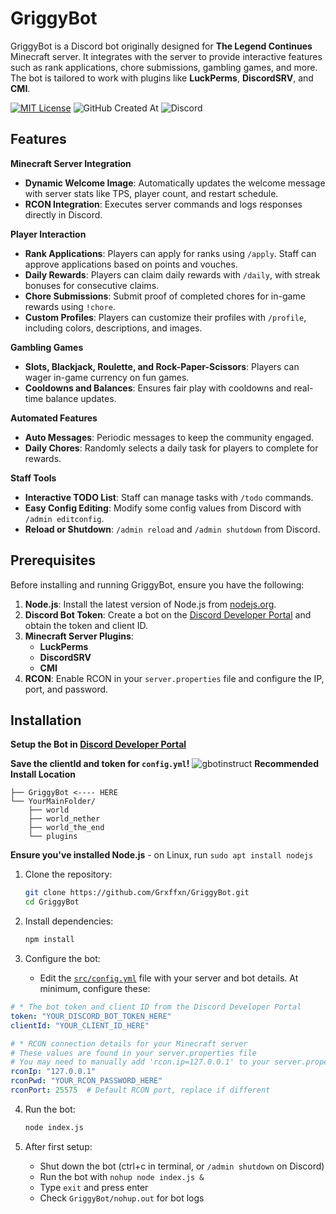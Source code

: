 # GriggyBot
GriggyBot is a Discord bot originally designed for **The Legend Continues** Minecraft server. It integrates with the server to provide interactive features such as rank applications, chore submissions, gambling games, and more. The bot is tailored to work with plugins like **LuckPerms**, **DiscordSRV**, and **CMI**.

[![MIT License](https://img.shields.io/badge/License-MIT-green.svg)](https://choosealicense.com/licenses/mit/)
![GitHub Created At](https://img.shields.io/github/created-at/Grxffxn/GriggyBot)
![Discord](https://img.shields.io/discord/202157448776253441)


## Features

**Minecraft Server Integration**
- **Dynamic Welcome Image**: Automatically updates the welcome message with server stats like TPS, player count, and restart schedule.
- **RCON Integration**: Executes server commands and logs responses directly in Discord.

**Player Interaction**
- **Rank Applications**: Players can apply for ranks using `/apply`. Staff can approve applications based on points and vouches.
- **Daily Rewards**: Players can claim daily rewards with `/daily`, with streak bonuses for consecutive claims.
- **Chore Submissions**: Submit proof of completed chores for in-game rewards using `!chore`.
- **Custom Profiles**: Players can customize their profiles with `/profile`, including colors, descriptions, and images.

**Gambling Games**
- **Slots, Blackjack, Roulette, and Rock-Paper-Scissors**: Players can wager in-game currency on fun games.
- **Cooldowns and Balances**: Ensures fair play with cooldowns and real-time balance updates.

**Automated Features**
- **Auto Messages**: Periodic messages to keep the community engaged.
- **Daily Chores**: Randomly selects a daily task for players to complete for rewards.

**Staff Tools**
- **Interactive TODO List**: Staff can manage tasks with `/todo` commands.
- **Easy Config Editing**: Modify some config values from Discord with `/admin editconfig`.
- **Reload or Shutdown**: `/admin reload` and `/admin shutdown` from Discord.

## Prerequisites

Before installing and running GriggyBot, ensure you have the following:

1. **Node.js**: Install the latest version of Node.js from [nodejs.org](https://nodejs.org/).
2. **Discord Bot Token**: Create a bot on the [Discord Developer Portal](https://discord.com/developers/applications) and obtain the token and client ID.
3. **Minecraft Server Plugins**:
   - **LuckPerms**
   - **DiscordSRV**
   - **CMI**
4. **RCON**: Enable RCON in your `server.properties` file and configure the IP, port, and password.

## Installation
**Setup the Bot in [Discord Developer Portal](https://discord.com/developers/applications)**

**Save the clientId and token for `config.yml`!**
![gbotinstruct](https://github.com/user-attachments/assets/c85eb2a9-133b-4edf-8fd7-07fb30e7f531)
**Recommended Install Location**
```
├── GriggyBot <---- HERE
└── YourMainFolder/
    ├── world
    ├── world_nether
    ├── world_the_end
    └── plugins
```
**Ensure you've installed Node.js** - on Linux, run
`sudo apt install nodejs`

1. Clone the repository:
   ```bash
   git clone https://github.com/Grxffxn/GriggyBot.git
   cd GriggyBot
   ```

2. Install dependencies:
   ```bash
   npm install
   ```

3. Configure the bot:
   - Edit the [`src/config.yml`](src/config.yml) file with your server and bot details.
At minimum, configure these:
```yaml
# * The bot token and client ID from the Discord Developer Portal
token: "YOUR_DISCORD_BOT_TOKEN_HERE"
clientId: "YOUR_CLIENT_ID_HERE"

# * RCON connection details for your Minecraft server
# These values are found in your server.properties file
# You may need to manually add 'rcon.ip=127.0.0.1' to your server.properties
rconIp: "127.0.0.1"
rconPwd: "YOUR_RCON_PASSWORD_HERE"
rconPort: 25575  # Default RCON port, replace if different
```

4. Run the bot:
   ```bash
   node index.js
   ```

5. After first setup:
   - Shut down the bot (ctrl+c in terminal, or `/admin shutdown` on Discord)
   - Run the bot with `nohup node index.js &`
   - Type `exit` and press enter
   - Check `GriggyBot/nohup.out` for bot logs
